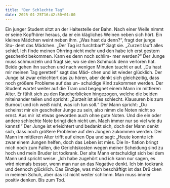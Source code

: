 ```yaml
---
title: "Der Schlechte Tag"
date: 2025-01-25T16:42:50+01:00
---
```


Ein junger Student sitzt an der Haltestelle der Bahn. Nach einer Weile
nimmt er seine Kopfhörer heraus, da er ein klägliches Weinen neben sich
hört. Ein kleines Mädchen weint neben ihm. „Was hast du denn?“, fragt
der junge Stu- dent das Mädchen. „Der Tag ist furchtbar!” Sagt sie.
„Zurzeit läuft alles schief. Ich finde meinen Ohrring nicht mehr und den
habe ich erst gestern geschenkt bekommen. Kann es denn noch schlim-
mer werden?“ Der Junge muss schmunzeln und fragt sie, wo sie den
Schmuck denn verloren hat. Beide gehen ihn suchen und nach wenigen
Minuten taucht er auf. „Du hast mir meinen Tag gerettet!“ sagt das Mäd-
chen und ist wieder glücklich. Der Junge ist zwar erleichtert das zu hören,
aber denkt sich gleichzeitig, dass noch größere Probleme auf das un-
schuldige Kind zukommen werden. Der Student wartet weiter auf die
Tram und begegnet einem Mann im mittleren Alter. Er fühlt sich zu den
Raucherblicken hingezogen, welche die beiden miteinander teilen und
spricht: „Zurzeit ist alles schlecht. Klausuren bis zum Burnout und ich
weiß nicht, was ich tun soll.“ Der Mann spricht: „Du scheinst mir ein
gescheiter Junge zu sein, also nimm die Noten nicht so ernst. Aus mir ist
etwas geworden auch ohne gute Noten. Und die ein oder andere
schlechte Note bringt dich nicht um. Mach immer nur so viel wie du
kannst!“ Der Junge ist erleichtert und bedankt sich, doch der Mann denkt
sich, dass noch größere Probleme auf den Jungen zukommen werden.
Der Mann im mittleren Alter trifft auf einen Opa und sagt: „Heute
konnte ich zwar einem Jungen helfen, doch das Leben ist mies. Die In-
flation bringt mich noch zum Fallen, die Gerichtskosten wegen meiner
Scheidung sind zu hoch und mein Bruder ist todkrank. Der alte Mann
entschuldigt sich bei dem Mann und spricht weise: „Ich habe zugehört
und ich kann nur sagen, es wird niemals besser, wenn man nur an das
Negative denkt. Ich bin todkrank und dennoch glücklich. Das Einzige,
was mich beschäftigt ist das Drü cken in meinem Schuh, aber das ist
nicht weiter schlimm. Man muss immer positiv denken. Bis zum Tod.
